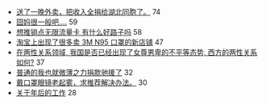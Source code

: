 - [送了一晚外卖，把收入全捐给湖北同胞了。](https://www.v2ex.com/t/640330) 74
- [囧妈很一般吧....](https://www.v2ex.com/t/640350) 59
- [想推销点无限流量卡 有什么好路子吗](https://www.v2ex.com/t/640371) 58
- [淘宝上出现了很多卖 3M N95 口罩的新店铺](https://www.v2ex.com/t/640347) 47
- [在两性关系领域, 我国是否已经出现了女尊男卑的不平等态势, 西方的两性关系如何?](https://www.v2ex.com/t/640414) 37
- [普通的我也就微薄之力捐款驰援了](https://www.v2ex.com/t/640369) 32
- [戴口罩眼镜老起雾，求推荐解决办法。](https://www.v2ex.com/t/640408) 30
- [关于年后的工作](https://www.v2ex.com/t/640360) 28